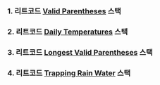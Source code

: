 ### 1. 리트코드 [Valid Parentheses](https://leetcode.com/problems/valid-parentheses/description/) 스택

### 2. 리트코드 [Daily Temperatures](https://leetcode.com/problems/daily-temperatures/description/) 스택

### 3. 리트코드 [Longest Valid Parentheses](https://leetcode.com/problems/longest-valid-parentheses/description/) 스택

### 4. 리트코드 [Trapping Rain Water](https://leetcode.com/problems/trapping-rain-water/description/) 스택
